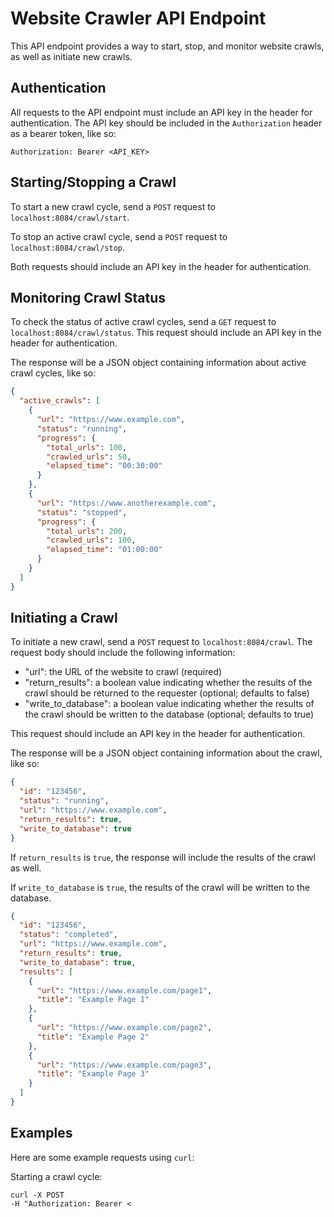 # Website Crawler API Endpoint

This API endpoint provides a way to start, stop, and monitor website crawls, as well as initiate new crawls.

## Authentication

All requests to the API endpoint must include an API key in the header for authentication. The API key should be included in the `Authorization` header as a bearer token, like so:

`Authorization: Bearer <API_KEY>`

## Starting/Stopping a Crawl

To start a new crawl cycle, send a `POST` request to `localhost:8084/crawl/start`.

To stop an active crawl cycle, send a `POST` request to `localhost:8084/crawl/stop`.

Both requests should include an API key in the header for authentication.

## Monitoring Crawl Status

To check the status of active crawl cycles, send a `GET` request to `localhost:8084/crawl/status`. This request should include an API key in the header for authentication.

The response will be a JSON object containing information about active crawl cycles, like so:

```json
{
  "active_crawls": [
    {
      "url": "https://www.example.com",
      "status": "running",
      "progress": {
        "total_urls": 100,
        "crawled_urls": 50,
        "elapsed_time": "00:30:00"
      }
    },
    {
      "url": "https://www.anotherexample.com",
      "status": "stopped",
      "progress": {
        "total_urls": 200,
        "crawled_urls": 100,
        "elapsed_time": "01:00:00"
      }
    }
  ]
}
```

## Initiating a Crawl

To initiate a new crawl, send a `POST` request to `localhost:8084/crawl`. The request body should include the following information:

- "url": the URL of the website to crawl (required)
- "return_results": a boolean value indicating whether the results of the crawl should be returned to the requester (optional; defaults to false)
- "write_to_database": a boolean value indicating whether the results of the crawl should be written to the database (optional; defaults to true)

This request should include an API key in the header for authentication.

The response will be a JSON object containing information about the crawl, like so:

```json
{
  "id": "123456",
  "status": "running",
  "url": "https://www.example.com",
  "return_results": true,
  "write_to_database": true
}
```

If `return_results` is `true`, the response will include the results of the crawl as well.

If `write_to_database` is `true`, the results of the crawl will be written to the database.

```json
{
  "id": "123456",
  "status": "completed",
  "url": "https://www.example.com",
  "return_results": true,
  "write_to_database": true,
  "results": [
    {
      "url": "https://www.example.com/page1",
      "title": "Example Page 1"
    },
    {
      "url": "https://www.example.com/page2",
      "title": "Example Page 2"
    },
    {
      "url": "https://www.example.com/page3",
      "title": "Example Page 3"
    }
  ]
}
```

## Examples

Here are some example requests using `curl`:

Starting a crawl cycle:

```curl
curl -X POST
-H "Authorization: Bearer <
```
